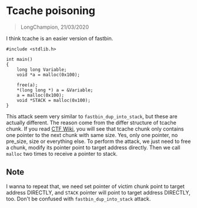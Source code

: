 # Tcache poisoning
> LongChampion, 21/03/2020

I think tcache is an easier version of fastbin.
```
#include <stdlib.h>

int main()
{
    long long Variable;
    void *a = malloc(0x100);

    free(a);
    *(long long *) a = &Variable;
    a = malloc(0x100);
    void *STACK = malloc(0x100);
}
```
This attack seem very similar to `fastbin_dup_into_stack`, but these are actually different. The reason come from the differ structure of tcache chunk. If you read [CTF Wiki](https://ctf-wiki.github.io/ctf-wiki/pwn/linux/glibc-heap/implementation/tcache/), you will see that tcache chunk only contains one pointer to the next chunk with same size. Yes, only one pointer, no pre_size, size or everything else. To perform the attack, we just need to free a chunk, modify its pointer point to target address directly. Then we call `malloc` two times to receive a pointer to stack.

## Note
I wanna to repeat that, we need set pointer of victim chunk point to target address DIRECTLY, and `STACK` pointer will point to target address DIRECTLY, too. Don't be confused with `fastbin_dup_into_stack` attack.